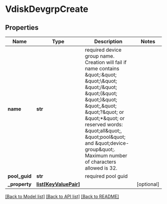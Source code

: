 # VdiskDevgrpCreate

## Properties
Name | Type | Description | Notes
------------ | ------------- | ------------- | -------------
**name** | **str** | required device group name. Creation will fail if name contains \&quot;:\&quot; \&quot;\\\&quot; \&quot;/\&quot; \&quot;(\&quot; \&quot;)\&quot; \&quot;,\&quot; \&quot;?\&quot; or \&quot;*\&quot; or reserved words: \&quot;all\&quot;, \&quot;pool\&quot; and \&quot;device-group\&quot;. Maximum number of characters allowed is 32. | 
**pool_guid** | **str** | required pool guid | 
**_property** | [**list[KeyValuePair]**](KeyValuePair.md) |  | [optional] 

[[Back to Model list]](../README.md#documentation-for-models) [[Back to API list]](../README.md#documentation-for-api-endpoints) [[Back to README]](../README.md)


